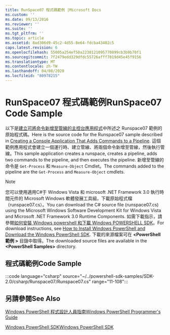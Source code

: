 ```yaml
---
title: RunSpace07 程式碼範例 |Microsoft Docs
ms.custom: ''
ms.date: 09/13/2016
ms.reviewer: ''
ms.suite: ''
ms.tgt_pltfrm: ''
ms.topic: article
ms.assetid: 8ad306d9-45c2-4d55-8e64-fdcba43402c5
caps.latest.revision: 6
ms.openlocfilehash: 55005a254ef50a2230121095770899cb3b9b70f1
ms.sourcegitcommit: 7f2479edd329dfdc55726afff7019d45e45f9156
ms.translationtype: MT
ms.contentlocale: zh-TW
ms.lasthandoff: 04/08/2020
ms.locfileid: "80978215"
---
```

# <a name="runspace07-code-sample"></a><span data-ttu-id="b6d48-102">RunSpace07 程式碼範例</span><span class="sxs-lookup"><span data-stu-id="b6d48-102">RunSpace07 Code Sample</span></span>

<span data-ttu-id="b6d48-103">以下是[建立可將命令新增至管線的主控台應用程式](https://msdn.microsoft.com/01eb7808-e97b-4905-80be-9e2fa38c262e)中所述之 Runspace07 範例的原始程式碼。</span><span class="sxs-lookup"><span data-stu-id="b6d48-103">Here is the source code for the Runspace07 sample described in [Creating a Console Application That Adds Commands to a Pipeline](https://msdn.microsoft.com/01eb7808-e97b-4905-80be-9e2fa38c262e).</span></span>
<span data-ttu-id="b6d48-104">這個範例應用程式會建立一個運行時、建立管線、將兩個命令新增至管線，然後執行管線。</span><span class="sxs-lookup"><span data-stu-id="b6d48-104">This sample application creates a runspace, creates a pipeline, adds two commands to the pipeline, and then executes the pipeline.</span></span> <span data-ttu-id="b6d48-105">新增至管線的命令是 `Get-Process` 和 `Measure-Object` Cmdlet。</span><span class="sxs-lookup"><span data-stu-id="b6d48-105">The commands added to the pipeline are the `Get-Process` and `Measure-Object` cmdlets.</span></span>

> [!NOTE]
> <span data-ttu-id="b6d48-106">您可以使用適用C#于 Windows Vista 和 microsoft .NET Framework 3.0 執行時間元件的 Microsoft Windows 軟體發展工具組，下載原始程式檔（runspace07.cs）。</span><span class="sxs-lookup"><span data-stu-id="b6d48-106">You can download the C# source file (runspace07.cs) using the Microsoft Windows Software Development Kit for Windows Vista and Microsoft .NET Framework 3.0 Runtime Components.</span></span> <span data-ttu-id="b6d48-107">如需下載指示，請參閱[如何安裝 Windows powershell 和下載 Windows POWERSHELL SDK](/powershell/scripting/developer/installing-the-windows-powershell-sdk)。</span><span class="sxs-lookup"><span data-stu-id="b6d48-107">For download instructions, see [How to Install Windows PowerShell and Download the Windows PowerShell SDK](/powershell/scripting/developer/installing-the-windows-powershell-sdk).</span></span>
> <span data-ttu-id="b6d48-108">下載的來源檔案可在 **\<PowerShell 範例 >** 目錄中取得。</span><span class="sxs-lookup"><span data-stu-id="b6d48-108">The downloaded source files are available in the **\<PowerShell Samples>** directory.</span></span>

## <a name="code-sample"></a><span data-ttu-id="b6d48-109">程式碼範例</span><span class="sxs-lookup"><span data-stu-id="b6d48-109">Code Sample</span></span>

:::code language="csharp" source="~/../powershell-sdk-samples/SDK-2.0/csharp/Runspace07/Runspace07.cs" range="11-108":::

## <a name="see-also"></a><span data-ttu-id="b6d48-110">另請參閱</span><span class="sxs-lookup"><span data-stu-id="b6d48-110">See Also</span></span>

[<span data-ttu-id="b6d48-111">Windows PowerShell 程式設計人員指南</span><span class="sxs-lookup"><span data-stu-id="b6d48-111">Windows PowerShell Programmer's Guide</span></span>](./windows-powershell-programmer-s-guide.md)

[<span data-ttu-id="b6d48-112">Windows PowerShell SDK</span><span class="sxs-lookup"><span data-stu-id="b6d48-112">Windows PowerShell SDK</span></span>](../windows-powershell-reference.md)
